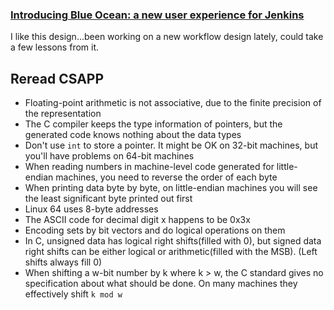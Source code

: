 ### [Introducing Blue Ocean: a new user experience for Jenkins](https://jenkins.io//blog/2016/05/26/introducing-blue-ocean/)

I like this design...been working on a new workflow design lately, could take a few lessons from it.

## Reread CSAPP

* Floating-point arithmetic is not associative,
due to the finite precision of the representation
* The C compiler keeps the type information of pointers, but the generated code knows nothing about the data types
* Don't use `int` to store a pointer. It might be OK on 32-bit machines, but you'll have problems on 64-bit machines
* When reading numbers in machine-level code generated for little-endian machines, you need to reverse the order of each byte
* When printing data byte by byte, on little-endian machines you will see the least significant byte printed out first
* Linux 64 uses 8-byte addresses
* The ASCII code for decimal digit x happens to be 0x3x
* Encoding sets by bit vectors and do logical operations on them
* In C, unsigned data has logical right shifts(filled with 0), but signed data right shifts can be either logical or arithmetic(filled with the MSB). (Left shifts always fill 0)
* When shifting a w-bit number by k where k > w, the C standard gives no specification about what should be done. On many machines they effectively shift `k mod w`
